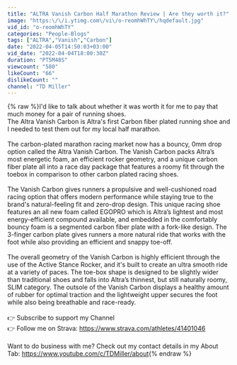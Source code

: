 ```yaml
---
title: "ALTRA Vanish Carbon Half Marathon Review | Are they worth it?"
image: "https:\/\/i.ytimg.com\/vi\/o-reomhWhTY\/hqdefault.jpg"
vid_id: "o-reomhWhTY"
categories: "People-Blogs"
tags: ["ALTRA","Vanish","Carbon"]
date: "2022-04-05T14:50:03+03:00"
vid_date: "2022-04-04T18:00:30Z"
duration: "PT5M48S"
viewcount: "580"
likeCount: "66"
dislikeCount: ""
channel: "TD Miller"
---
```

{% raw %}I'd like to talk about whether it was worth it for me to pay that much money for a pair of running shoes.<br />The Altra Vanish Carbon is Altra's first Carbon fiber plated running shoe and I needed to test them out for my local half marathon.<br /><br />The carbon-plated marathon racing market now has a bouncy, 0mm drop option called the Altra Vanish Carbon. The Vanish Carbon packs Altra’s most energetic foam, an efficient rocker geometry, and a unique carbon fiber plate all into a race day package that features a roomy fit through the toebox in comparison to other carbon plated racing shoes.<br /><br />The Vanish Carbon gives runners a propulsive and well-cushioned road racing option that offers modern performance while staying true to the brand's natural-feeling fit and zero-drop design. This unique racing shoe features an all new foam called EGOPRO which is Altra’s lightest and most energy-efficient compound available, and embedded in the comfortably bouncy foam is a segmented carbon fiber plate with a fork-like design. The 3-finger carbon plate gives runners a more natural ride that works with the foot while also providing an efficient and snappy toe-off.<br /><br />The overall geometry of the Vanish Carbon is highly efficient through the use of the Active Stance Rocker, and it's built to create an ultra smooth ride at a variety of paces. The toe-box shape is designed to be slightly wider than traditional shoes and falls into Altra’s thinnest, but still naturally roomy, SLIM category. The outsole of the Vanish Carbon displays a healthy amount of rubber for optimal traction and the lightweight upper secures the foot while also being breathable and race-ready.<br /><br />👉 Subscribe to support my Channel<br />👉 Follow me on Strava: <a rel="nofollow" target="blank" href="https://www.strava.com/athletes/41401046">https://www.strava.com/athletes/41401046</a><br /><br />Want to do business with me? Check out my contact details in my About Tab: <a rel="nofollow" target="blank" href="https://www.youtube.com/c/TDMiller/about">https://www.youtube.com/c/TDMiller/about</a>{% endraw %}
